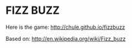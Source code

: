 FIZZ BUZZ
========

Here is the game: http://chule.github.io/fizzbuzz

Based on: http://en.wikipedia.org/wiki/Fizz_buzz